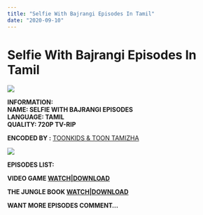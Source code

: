 ```yaml
---
title: "Selfie With Bajrangi Episodes In Tamil"
date: "2020-09-10"
---
```


# Selfie With Bajrangi Episodes In Tamil

[![](https://1.bp.blogspot.com/-_PSn12WwXu0/X1Y5HSF3-GI/AAAAAAAACxE/AMC0aXqRwpM3nKABhK_mbgxzPbQcVskjgCLcBGAsYHQ/w400-h306/Selfie{c48f4630022c0d57354920639953d21a0626fbbe35cb91b826b45669a52e752e}2BWith{c48f4630022c0d57354920639953d21a0626fbbe35cb91b826b45669a52e752e}2BBajrangi.png)](https://1.bp.blogspot.com/-_PSn12WwXu0/X1Y5HSF3-GI/AAAAAAAACxE/AMC0aXqRwpM3nKABhK_mbgxzPbQcVskjgCLcBGAsYHQ/s2048/Selfie{c48f4630022c0d57354920639953d21a0626fbbe35cb91b826b45669a52e752e}2BWith{c48f4630022c0d57354920639953d21a0626fbbe35cb91b826b45669a52e752e}2BBajrangi.png)

**INFORMATION:  
NAME: SELFIE WITH BAJRANGI EPISODES  
LANGUAGE: TAMIL  
QUALITY: 720P TV-RIP**

**ENCODED BY :** [TOONKIDS & TOON TAMIZHA](https://www.blogger.com/profile/06591381513114786044 "TOONKIDS & TOON TAMIZHA")

[![](https://1.bp.blogspot.com/-dGoAZxjrtiU/X1Y5qMMZs-I/AAAAAAAACxM/OH5ZJuiDQHgPOqrKvwUI7n412DeAgc4kQCLcBGAsYHQ/w291-h400/Selfie{c48f4630022c0d57354920639953d21a0626fbbe35cb91b826b45669a52e752e}2BWith{c48f4630022c0d57354920639953d21a0626fbbe35cb91b826b45669a52e752e}2BBajrangi.jpg)](https://1.bp.blogspot.com/-dGoAZxjrtiU/X1Y5qMMZs-I/AAAAAAAACxM/OH5ZJuiDQHgPOqrKvwUI7n412DeAgc4kQCLcBGAsYHQ/s1375/Selfie{c48f4630022c0d57354920639953d21a0626fbbe35cb91b826b45669a52e752e}2BWith{c48f4630022c0d57354920639953d21a0626fbbe35cb91b826b45669a52e752e}2BBajrangi.jpg)

**EPISODES LIST:**

**VIDEO GAME [WATCH|DOWNLOAD](https://gplinks.in/full?api=30f672fac2085434a38406b4ff729ff6048392fc&url=aHR0cHM6Ly9kcml2ZS5nb29nbGUuY29tL2ZpbGUvZC8xUlU4Mmp5ZkJmZmJsTWZEV1htMmtrUEx4MzdGRE1MT2Qvdmlldz91c3A9c2hhcmluZw==&type=2)**

**THE JUNGLE BOOK [WATCH|DOWNLOAD](https://dai.ly/x7vy0tt)**

**WANT MORE EPISODES COMMENT…**
